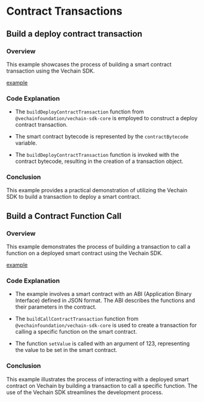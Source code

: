 # Contract Transactions

## Build a deploy contract transaction

### Overview

This example showcases the process of building a smart contract transaction using the Vechain SDK.

[example](examples/contracts/contract-deploy.ts)

### Code Explanation

-   The `buildDeployContractTransaction` function from `@vechainfoundation/vechain-sdk-core` is employed to construct a deploy contract transaction.

-   The smart contract bytecode is represented by the `contractBytecode` variable.

-   The `buildDeployContractTransaction` function is invoked with the contract bytecode, resulting in the creation of a transaction object.

### Conclusion

This example provides a practical demonstration of utilizing the Vechain SDK to build a transaction to deploy a smart contract.

## Build a Contract Function Call

### Overview

This example demonstrates the process of building a transaction to call a function on a deployed smart contract using the Vechain SDK.

[example](examples/contracts/contract-function-call.ts)

### Code Explanation

-   The example involves a smart contract with an ABI (Application Binary Interface) defined in JSON format. The ABI describes the functions and their parameters in the contract.

-   The `buildCallContractTransaction` function from `@vechainfoundation/vechain-sdk-core` is used to create a transaction for calling a specific function on the smart contract.

-   The function `setValue` is called with an argument of 123, representing the value to be set in the smart contract.

### Conclusion

This example illustrates the process of interacting with a deployed smart contract on Vechain by building a transaction to call a specific function. The use of the Vechain SDK streamlines the development process.
